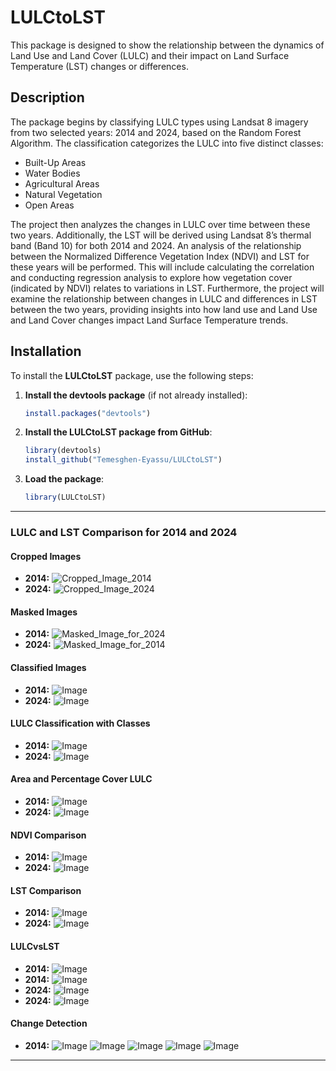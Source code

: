 

# LULCtoLST

This package is designed to show the relationship between the dynamics of Land Use and Land Cover (LULC) and their impact on Land Surface Temperature (LST) changes or differences.

## Description

The package begins by classifying LULC types using Landsat 8 imagery from two selected years: 2014 and 2024, based on the Random Forest Algorithm. The classification categorizes the LULC into five distinct classes:
- Built-Up Areas
- Water Bodies
- Agricultural Areas
- Natural Vegetation
- Open Areas

The project then analyzes the changes in LULC over time between these two years. Additionally, the LST will be derived using Landsat 8’s thermal band (Band 10) for both 2014 and 2024. An analysis of the relationship between the Normalized Difference Vegetation Index (NDVI) and LST for these years will be performed. This will include calculating the correlation and conducting regression analysis to explore how vegetation cover (indicated by NDVI) relates to variations in LST. Furthermore, the project will examine the relationship between changes in LULC and differences in LST between the two years, providing insights into how land use and Land Use and Land Cover changes impact Land Surface Temperature trends.

## Installation

To install the **LULCtoLST** package, use the following steps:

1. **Install the devtools package** (if not already installed):

    ```r
    install.packages("devtools")
    ```

2. **Install the LULCtoLST package from GitHub**:

    ```r
    library(devtools)
    install_github("Temesghen-Eyassu/LULCtoLST")
    ```

3. **Load the package**:

    ```r
    library(LULCtoLST)
    ```

---

### **LULC and LST Comparison for 2014 and 2024**

#### Cropped Images
- **2014:** 
 ![Cropped_Image_2014](https://github.com/user-attachments/assets/45113c28-6d9a-4e72-81e2-30128a165375)
- **2024:** 
![Cropped_Image_2024](https://github.com/user-attachments/assets/8fbb8710-94c8-4b82-9231-df73d7a3b62b)
#### Masked Images
- **2014:** 
 ![Masked_Image_for_2024](https://github.com/user-attachments/assets/183ae5c9-b7ed-4285-a0e2-fd3c3796b933)
- **2024:** 
   ![Masked_Image_for_2014](https://github.com/user-attachments/assets/52a8f774-f635-4020-b9d6-9baf5e57d5b8)


#### Classified Images
- **2014:** 
 ![Image](https://github.com/user-attachments/assets/68161fb1-5afa-4c9e-a927-1db96a3b4bf4)
- **2024:** 
 ![Image](https://github.com/user-attachments/assets/b5d5bb63-3bf0-41c0-bb85-36fcc39cc196)

#### LULC Classification with Classes
- **2014:**
 ![Image](https://github.com/user-attachments/assets/812277a4-8a2b-4509-9b93-19c3d0bc8e7f)
- **2024:** 
 ![Image](https://github.com/user-attachments/assets/23385194-272c-4878-89c2-4e1c202bd2b5)

#### Area and Percentage Cover LULC
- **2014:**
![Image](https://github.com/user-attachments/assets/f9c19684-7b76-40aa-b5be-bd29413b1192)
- **2024:**
![Image](https://github.com/user-attachments/assets/a126bf4a-1d4e-4240-b283-152b71f9b08a)

#### NDVI Comparison
- **2014:** 
 ![Image](https://github.com/user-attachments/assets/9aabbe6a-9fb7-4d34-b5fe-b8fe7a90a45e)
- **2024:** 
 ![Image](https://github.com/user-attachments/assets/04371d1d-221b-4f86-a7d2-e11d67135c06)

#### LST Comparison
- **2014:** 
 ![Image](https://github.com/user-attachments/assets/1695eb64-32b1-413e-b28b-3faa268ca66d)
- **2024:** 
 ![Image](https://github.com/user-attachments/assets/43496100-cb21-4a07-935f-6901076c409e)


#### LULCvsLST
- **2014:** 
 ![Image](https://github.com/user-attachments/assets/d68dc76e-2183-400b-9e1c-2aef7211b421)
- **2014:** 
![Image](https://github.com/user-attachments/assets/49f2c77c-0666-4bb9-9426-69f23a1b6422)
- **2024:** 
 ![Image](https://github.com/user-attachments/assets/0b46cbd4-79c2-4bea-a7ad-1ba399496c46)
- **2024:** 
![Image](https://github.com/user-attachments/assets/82d3fb25-f048-495b-b3b9-c8b1809f3bff)


#### Change Detection
- **2014:** 
 ![Image](https://github.com/user-attachments/assets/3cd3f45e-048f-4083-be9c-82e6a1e02791)
![Image](https://github.com/user-attachments/assets/cdfa5849-b50a-41f1-a52a-823287ec1321)
![Image](https://github.com/user-attachments/assets/e8a9b50c-abf5-4ae8-aa9a-54e39c234d3d)
![Image](https://github.com/user-attachments/assets/13039c5e-0dd1-4d0e-8bf8-918aff5a1c5f)
![Image](https://github.com/user-attachments/assets/d581a91a-40a8-476c-8392-4ff2ae99dc0c)

---




